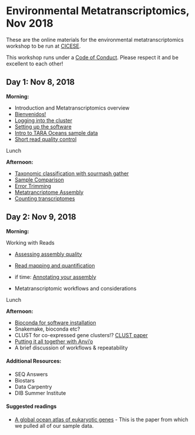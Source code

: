 Environmental Metatranscriptomics, Nov 2018 
======

These are the online materials for the environmental metatranscriptomics workshop to be run at [CICESE](https://www.cicese.edu.mx/).

This workshop runs under a [Code of Conduct](code-of-conduct.md). Please respect it and be excellent to each other!


## Day 1: Nov 8, 2018

**Morning:**
  
  - Introduction and Metatranscriptomics overview 
  - [Bienvenidos!](welcome.md)
  - [Logging into the cluster](cicese-cluster.md) 
  - [Setting up the software](setting-up-tara-environment.md)
  - [Intro to TARA Oceans sample data](tara-sample-data.md)
  - [Short read quality control](short-read-quality-control.md)

Lunch 

**Afternoon:**
  
  
  - [Taxonomic classification with sourmash gather](sourmash-taxonomic-classification.md)
  - [Sample Comparison](sample-comparison.md)
  - [Error Trimming](khmer-trimming.md)
  - [Metatrancriptome Assembly](megahit-assembly.md)
  - [Counting transcriptomes](count_transcriptomes.md)
  


## Day 2: Nov 9, 2018

**Morning:** 

Working with Reads
  
  - [Assessing assembly quality](evaluation.md)
  - [Read mapping and quantification](read-mapping.md)
  - if time: [Annotating your assembly](annotation.md)
  
  - Metatranscriptomic workflows and considerations

Lunch 

**Afternoon:** 

  - [Bioconda for software installation](working-with-bioconda.md)
  - Snakemake, bioconda etc? 
  - CLUST for co-expressed gene clusters!? [CLUST paper](https://www.biorxiv.org/content/early/2018/02/13/221309)
  - [Putting it all together with Anvi’o](anvio.md)
  - A brief discussion of workflows & repeatability




#### Additional Resources:  

  - SEQ Answers
  - Biostars
  - Data Carpentry
  - DIB Summer Institute


#### Suggested readings

  - [A global ocean atlas of eukaryotic genes](https://www.nature.com/articles/s41467-017-02342-1) - This is the paper from which we pulled all of our sample data.

